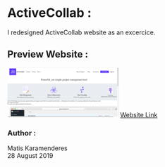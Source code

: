 <h1> ActiveCollab : </h1>
I redesigned ActiveCollab website as an excercice.

<h2> Preview Website :</h2>
<img src="assets/images/preview_website.png" width="50%" height="50%"/>

<a href="https://mkaramen.github.io/ActiveCollab/">
Website Link</a>

<h3> Author : </h3>
Matis Karamenderes
<br />
28 August 2019
